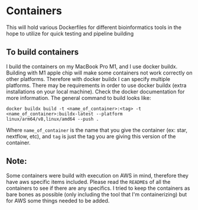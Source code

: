 # Containers
This will hold various Dockerfiles for different bioinformatics tools in the hope to utilize for quick testing and pipeline building

## To build containers
I build the containers on my MacBook Pro M1, and I use docker buildx. Building with M1 apple chip will make some containers not work correctly on other platforms. Therefore with docker buildx I can specify multiple platforms. There may be requirements in order to use docker buildx (extra installations on your local machine). Check the docker documentation for more information. The general command to build looks like:
```
docker buildx build -t <name_of_container>:<tag> -t <name_of_container>:buildx-latest --platform linux/arm64/v8,linux/amd64 --push .
```
Where `name_of_container` is the name that you give the container (ex: star, nextflow, etc), and `tag` is just the tag you are giving this version of the container. 

## Note:
Some containers were build with execution on AWS in mind, therefore they have aws specific items included. Please read the `README`s of all the containers to see if there are any specifics. I tried to keep the containers as bare bones as possible (only including the tool that I'm containerizing) but for AWS some things needed to be added.